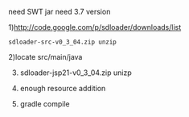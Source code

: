 
need SWT jar need 3.7 version



1)http://code.google.com/p/sdloader/downloads/list

	sdloader-src-v0_3_04.zip unzip

2)locate src/main/java

3) sdloader-jsp21-v0_3_04.zip unizp

4) enough resource addition

5) gradle compile

